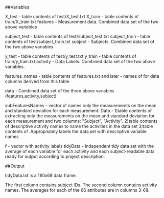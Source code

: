##Variables

X_test  - table contents of test/X_test.txt
X_train  - table contents of train/X_train.txt
features - Measurement data. Combined data set of the two above variables

subject_test - table contents of test/subject_test.txt
subject_train - table contents of test/subject_train.txt
subject - Subjects. Combined data set of the two above variables

y_test - table contents of test/y_test.txt
y_train - table contents of train/y_train.txt
activity - Data Labels. Combined data set of the two above variables. 

features_names - table contents of features.txt and later - names of for data columns derived from this table

data - Combined data set of the three above variables (features,activity,subject)


subFeaturesNames -  vector of names only the measurements on the mean and standard deviation for each measurement.
Data - 1)table contents of extracting only the measurements on the mean and standard deviation for each measurement and two columns: "Subject", "Activity".
    2)table contents of descriptive activity names to name the activities in the data set
	3)table contents of .Appropriately labels the data set with descriptive variable names

f - vector with activity labels
tidyData - independent tidy data set with the average of each variable for each activity and each subject-readable data ready for output according to project description.

##Output

tidyData.txt is a 180x68 data frame.

The first column contains subject IDs.
The second column contains activity names.
The averages for each of the 66 attributes are in columns 3-68.